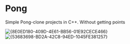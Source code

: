 # Pong
 Simple Pong-clone projects in C++. Without getting points

![{8E0ED180-409D-4E61-BB56-01E92CECE466}](https://github.com/user-attachments/assets/ed3b3cb2-82b2-4051-a116-74cf62b95920)
![{53683698-BD2A-42C8-94ED-1045FE381257}](https://github.com/user-attachments/assets/e4c850e4-7b7f-4565-93f4-dda3e15e80d1)

